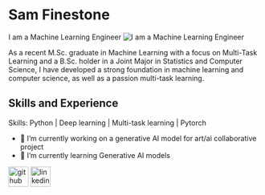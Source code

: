 # Sam Finestone
I am a Machine Learning Engineer 
![I am a Machine Learning Engineer ](https://media.licdn.com/dms/image/D5616AQH2PpX_zcKiTA/profile-displaybackgroundimage-shrink_350_1400/0/1672761677238?e=1679529600&v=beta&t=nguiFgki4SONM1k_X5Uu_vjxnQ2k208ztALiZo3izTw)

As a recent M.Sc. graduate in Machine Learning with a focus on Multi-Task Learning and a B.Sc. holder in a Joint Major in Statistics and Computer Science, I have developed a strong foundation in machine learning and computer science, as well as a passion multi-task learning. 

## Skills and Experience 
Skills: Python | Deep learning | Multi-task learning | Pytorch

- 🔭 I’m currently working on a generative AI model for art/ai collaborative project   
- 🌱 I’m currently learning Generative AI models  

[<img src='https://cdn.jsdelivr.net/npm/simple-icons@3.0.1/icons/github.svg' alt='github' height='40'>](https://github.com/sam-finestone)  [<img src='https://cdn.jsdelivr.net/npm/simple-icons@3.0.1/icons/linkedin.svg' alt='linkedin' height='40'>](https://www.linkedin.com/in/https://www.linkedin.com/in/samuel-finestone-67a0a0156//)  
